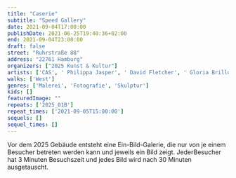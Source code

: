 ```yaml
---
title: "Caserie"
subtitle: "Speed Gallery"
date: 2021-09-04T17:00:00
publishDate: 2021-06-25T19:40:36+02:00
end: 2021-09-04T23:00:00
draft: false
street: "Ruhrstraße 88"
address: "22761 Hamburg"
organizers: ["2025 Kunst & Kultur"]
artists: ['CAS', ' Philippa Jasper', ' David Fletcher', ' Gloria Brillowska', ' Roland Doil']
walks: ['West']
genres: ['Malerei', 'Fotografie', 'Skulptur']
kids: []
featuredImage: ""
repeats: ['2025_01B']
repeat_times: ['2021-09-05T15:00:00']
sequels: []
sequel_times: []
---
```


Vor dem 2025 Gebäude entsteht eine Ein-Bild-Galerie, die nur von je einem Besucher betreten werden kann und jeweils ein Bild zeigt. JederBesucher hat 3 Minuten Besuchszeit und jedes Bild wird nach 30 Minuten ausgetauscht.